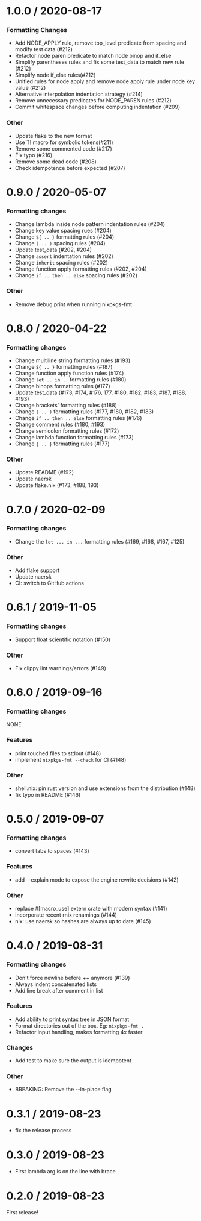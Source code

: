 1.0.0 / 2020-08-17
==================

### Formatting Changes
  * Add NODE_APPLY rule, remove top_level predicate from spacing and modify test data (#212)
  * Refactor node paren predicate to match node binop and if_else
  * Simplify parentheses rules and fix some test_data to match new rule (#212)
  * Simplify node if_else rules(#212)
  * Unified rules for node apply and remove node apply rule under node key value (#212)
  * Alternative interpolation indentation strategy (#214)
  * Remove unnecessary predicates for NODE_PAREN rules (#212)
  * Commit whitespace changes before computing indentation (#209)

### Other
  
  * Update flake to the new format
  * Use T! macro for symbolic tokens(#211)
  * Remove some commented code (#217)
  * Fix typo (#216)
  * Remove some dead code (#208)
  * Check idempotence before expected (#207)
  
0.9.0 / 2020-05-07
==================

### Formatting changes

  * Change lambda inside node pattern indentation rules (#204)
  * Change key value spacing rues (#204)
  * Change `${ .. }` formatting rules (#204)
  * Change `( .. )` spacing rules (#204)
  * Update test_data (#202, #204)
  * Change `assert` indentation rules (#202)
  * Change `inherit` spacing rules (#202)
  * Change function apply formatting rules (#202, #204)
  * Change `if .. then .. else` spacing rules (#202)

### Other

  * Remove debug print when running nixpkgs-fmt

0.8.0 / 2020-04-22
==================

### Formatting changes

  * Change multiline string formatting rules (#193) 
  * Change `${ .. }` formatting rules (#187)
  * Change function apply function rules (#174)
  * Change `let .. in ..` formatting rules (#180)
  * Change binops formatting rules (#177)
  * Update test_data (#173, #174, #176, 177, #180, #182, #183, #187, #188, #193)
  * Change brackets' formatting rules (#188)
  * Change `( .. )` formatting rules (#177, #180, #182, #183)
  * Change `if .. then .. else` formatting rules (#176)
  * Change comment rules (#180, #193)
  * Change semicolon formatting rules (#172)
  * Change lambda function formatting rules (#173)
  * Change `{ .. }` formatting rules (#177)

### Other

  * Update README (#192)
  * Update naersk
  * Update flake.nix (#173, #188, 193)

0.7.0 / 2020-02-09
==================

### Formatting changes

  * Change the `let ... in ...` formatting rules (#169, #168, #167, #125)

### Other

  * Add flake support
  * Update naersk
  * CI: switch to GitHub actions

0.6.1 / 2019-11-05
==================

### Formatting changes

  * Support float scientific notation (#150)

### Other

  * Fix clippy lint warnings/errors (#149)

0.6.0 / 2019-09-16
==================

### Formatting changes

NONE

### Features

  * print touched files to stdout (#148)
  * implement `nixpkgs-fmt --check` for CI (#148)

### Other

  * shell.nix: pin rust version and use extensions from the distribution (#148)
  * fix typo in README (#146)

0.5.0 / 2019-09-07
==================

### Formatting changes

  * convert tabs to spaces (#143)

### Features

  * add --explain mode to expose the engine rewrite decisions (#142)

### Other

  * replace #[macro_use] extern crate with modern syntax (#141)
  * incorporate recent rnix renamings (#144)
  * nix: use naersk so hashes are always up to date (#145)

0.4.0 / 2019-08-31
==================

### Formatting changes

* Don't force newline before ++ anymore (#139)
* Always indent concatenated lists
* Add line break after comment in list

### Features

* Add ability to print syntax tree in JSON format
* Format directories out of the box. Eg: `nixpkgs-fmt .`
* Refactor input handling, makes formatting 4x faster

### Changes

* Add test to make sure the output is idempotent

### Other

* BREAKING: Remove the --in-place flag

0.3.1 / 2019-08-23
==================

  * fix the release process

0.3.0 / 2019-08-23
==================

  * First lambda arg is on the line with brace

0.2.0 / 2019-08-23
==================

First release!
